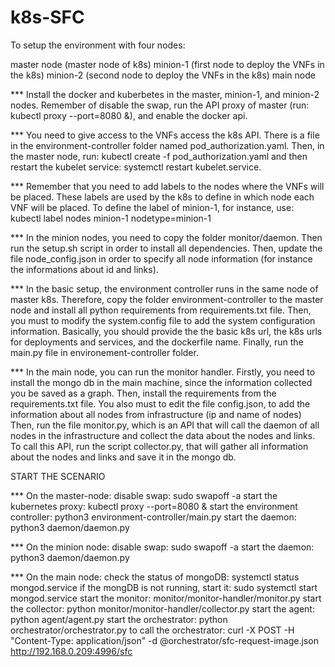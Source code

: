 # k8s-SFC

To setup the environment with four nodes:

master node (master node of k8s)
minion-1 (first node to deploy the VNFs in the k8s)
minion-2 (second node to deploy the VNFs in the k8s)
main node

*** Install the docker and kuberbetes in the master, minion-1, and minion-2 nodes. Remember of disable the swap, run the API proxy of master (run: kubectl proxy --port=8080 &), and enable the docker api.

*** You need to give access to the VNFs access the k8s API. There is a file in the environment-controller folder named pod_authorization.yaml. Then, in the master node, run: kubectl create -f pod_authorization.yaml and then restart the kubelet service: systemctl restart kubelet.service.

*** Remember that you need to add labels to the nodes where the VNFs will be placed. These labels are used by the k8s to define in which node each VNF will be placed. To define the label of minion-1, for instance, use: kubectl label nodes minion-1 nodetype=minion-1

*** In the minion nodes, you need to copy the folder monitor/daemon. Then run the setup.sh script in order to install all dependencies. Then, update the file node_config.json in order to specify all node information (for instance the informations about id and links).

*** In the basic setup, the environment controller runs in the same node of master k8s. Therefore, copy the folder environment-controller to the master node and install all python requirements from requirements.txt file. Then, you must to modify the system.config file to add the system configuration information. Basically, you should provide the the basic k8s url, the k8s urls for deployments and services, and the dockerfile name. Finally, run the main.py file in environement-controller folder.


*** In the main node, you can run the monitor handler. Firstly, you need to install the mongo db in the main machine, since the information collected you be saved as a graph. Then, install the requirements from the requirements.txt file. You also must to edit the file config.json, to add the information about all nodes from infrastructure (ip and name of nodes) Then, run the file monitor.py, which is an API that will call the daemon of all nodes in the infrastructure and collect the data about the nodes and links. To call this API, run the script collector.py, that will gather all information about the nodes and links and save it in the mongo db.

START THE SCENARIO

*** On the master-node:
disable swap: sudo swapoff -a
start the kubernetes proxy: kubectl proxy --port=8080 &
start the environment controller: python3 environment-controller/main.py
start the daemon: python3 daemon/daemon.py

*** On the minion node:
disable swap: sudo swapoff -a
start the daemon: python3 daemon/daemon.py

*** On the main node:
check the status of mongoDB: systemctl status mongod.service
if the mongDB is not running, start it: sudo systemctl start mongod.service
start the monitor: monitor/monitor-handler/monitor.py
start the collector: python monitor/monitor-handler/collector.py
start the agent: python agent/agent.py
start the orchestrator: python orchestrator/orchestrator.py
to call the orchestrator: curl -X POST -H "Content-Type: application/json" -d @orchestrator/sfc-request-image.json http://192.168.0.209:4996/sfc

